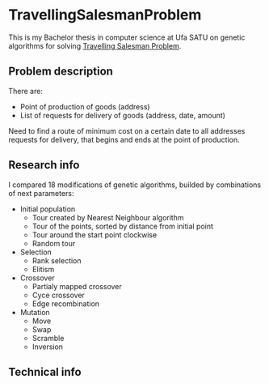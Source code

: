 # TravellingSalesmanProblem
This is my Bachelor thesis in computer science at Ufa SATU on genetic algorithms for solving [Travelling Salesman Problem](https://en.wikipedia.org/wiki/Travelling_salesman_problem).
## Problem description
There are:
- Point of production of goods (address)
- List of requests for delivery of goods (address, date, amount)

Need to find a route of minimum cost on a certain date to all addresses requests for delivery, that begins and ends at the point of production.
## Research info
I compared 18 modifications of genetic algorithms, builded by combinations of next parameters:
- Initial population
  - Tour created by Nearest Neighbour algorithm
  - Tour of the points, sorted by distance from initial point
  - Tour around the start point clockwise
  - Random tour
- Selection
  - Rank selection
  - Elitism
- Crossover
  - Partialy mapped crossover
  - Cyce crossover
  - Edge recombination
- Mutation
  - Move 
  - Swap
  - Scramble
  - Inversion
## Technical info
